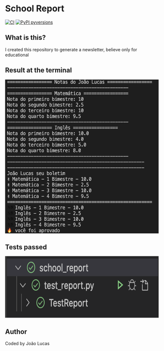 # School Report

[![CI](https://github.com/joaolfp/school-report/actions/workflows/CI.yml/badge.svg)](https://github.com/joaolfp/school-report/actions/workflows/CI.yml)
[![PyPI pyversions](https://img.shields.io/pypi/pyversions/ansicolortags.svg)](https://pypi.python.org/pypi/ansicolortags/)

## What is this?
I created this repository to generate a newsletter, believe only for educational

## Result at the terminal
<img src='https://github.com/joaolfp/school-report/blob/master/photos/terminal.png' width='500px' height='500px'/>

## Tests passed
<img src='https://github.com/joaolfp/school-report/blob/master/photos/tests_passed.png' width='500px' height='200px'/>

## Author
Coded by João Lucas

